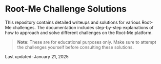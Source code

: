 # Root-Me Challenge Solutions

This repository contains detailed writeups and solutions for various Root-Me challenges. The documentation includes step-by-step explanations of how to approach and solve different challenges on the Root-Me platform.

> **Note**: These are for educational purposes only. Make sure to attempt the challenges yourself before consulting these solutions.

Last updated: January 21, 2025
